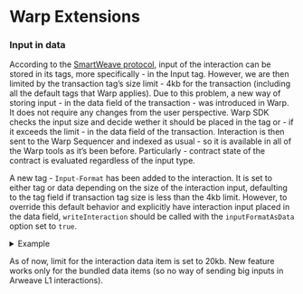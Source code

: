 # Warp Extensions

### Input in data

According to the [SmartWeave protocol](./smartweave-protocol.md), input of the interaction can be stored in its tags, more specifically - in the Input tag. However, we are then limited by the transaction tag’s size limit - 4kb for the transaction (including all the default tags that Warp applies). Due to this problem, a new way of storing input - in the data field of the transaction - was introduced in Warp. It does not require any changes from the user perspective. Warp SDK checks the input size and decide wether it should be placed in the tag or - if it exceeds the limit - in the data field of the transaction. Interaction is then sent to the Warp Sequencer and indexed as usual - so it is available in all of the Warp tools as it’s been before. Particularly - contract state of the contract is evaluated regardless of the input type.

A new tag - `Input-Format` has been added to the interaction. It is set to either tag or data depending on the size of the interaction input, defaulting to the tag field if transaction tag size is less than the 4kb limit. However, to override this default behavior and explicitly have interaction input placed in the data field, `writeInteraction` should be called with the `inputFormatAsData` option set to `true`.

<details>
  <summary>Example</summary>

```typescript
const result = await contract.writeInteraction(
  {
    function: "NAME_OF_YOUR_FUNCTION",
    data: { ... },
  },
  { inputFormatAsData: true }
);
```
</details>

As of now, limit for the interaction data item is set to 20kb. New feature works only for the bundled data items (so no way of sending big inputs in Arweave L1 interactions).
